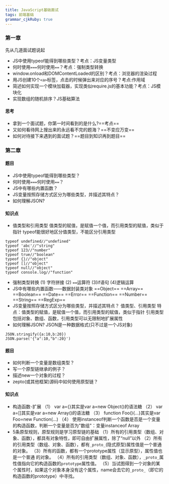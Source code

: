 ```yaml
---
title: JavaScript基础面试
tags: 前端基础
grammar_cjkRuby: true
---
```

### 第一章
先从几道面试题说起
* JS中使用typeof能得到哪些类型？考点：JS变量类型
* 何时使用`===`何时使用`==`？考点：强制类型转换
* window.onload和DOMContentLoaded的区别？考点：浏览器的渲染过程
* 用JS创建10个`<a>`标签，点击的时候弹出来对应的序号？考点:作用域
* 简述如何实现一个模块加载器，实现类似require.js的基本功能？考点：JS模块化
* 实现数组的随机排序？JS基础算法
#### 思考
* 拿到一个面试题，你第一时间<font class="he_warn">看到的是什么</font>?==考点==
* 又如何看待网上搜出来的<font class="he_warn">永远看不完</font>的题海？==不变应万变==
* 如何对待接下来遇到的面试题？==题目到知识再到题目==
### 第二章
#### 题目
* JS中使用typeof能得到哪些类型？
* 何时使用`===`何时使用`==`？
* JS中有哪些内置函数？
* JS变量按照存储方式区分为哪些类型，并描述其特点？
* 如何理解JSON?
#### 知识点
* 值类型和引用类型
值类型的赋值，是赋值一个值，而引用类型的赋值，类似于指针
typeof能很好地区分值类型，不能区分引用类型
```
typeof undefined//"undefined"
typeof 'abc'//"string"
typeof 123//"number"
typeof true//"boolean"
typeof {}//"object"
typeof []//"object"
typeof null//"object"
typeof console.log//"function"
```
* 强制类型转换
(1) 字符拼接
(2) `==`运算符
(3)if语句
(4)逻辑运算
* JS中有哪些内置函数——数据封装类对象
==Object==
==Array==
==Boolean==
==Date==
==Error==
==Function==
==Number==
==String==
==RegExp==
* JS变量按照存储方式区分为哪些类型，并描述其特点？
值类型、引用类型
特点：值类型的赋值，是赋值一个值，而引用类型的赋值，类似于指针
引用类型包括对象、数组、函数，引用类型可以无限制地扩展属性
* 如何理解JSON?
JSON是一种数据格式(只不过是一个JS对象)
```
JSON.stringify({a:10,b:20})
JSON.parse('{"a":10,"b":20}')
```
#### 题目
* 如何判断一个变量是数组类型？
* 写一个原型链继承的例子？
* 描述new一个对象的过程？
* zepto(或其他框架)源码中如何使用原型链？
#### 知识点
* 构造函数-扩展
（1） var a={}其实是var a=new Object()的语法糖
（2） var a=[]其实是var a=new Array()的语法糖
（3） function Foo(){...}其实是var Foo=new Function(...)
（4） 使用instanceof判断一个函数是否是一个变量的构造函数，判断一个变量是否为"数组"：变量instanceof Array
* 5条原型规则，原型规则是学习原型链的基础
（1）所有的引用类型（数组、对象、函数），都具有对象特性，即可自由扩展属性，除了“null”以外
（2）所有的引用类型（数组、对象、函数），都有`_proto_`(隐式原型)属性值是一个普通的对象。
（3）所有的函数，都有一个prototype属性（显示原型），属性值也是一个普通 的对象。
（4）所有的引用类型（数组、对象、函数），`_proto_`属性值指向它的构造函数的`prototype`属性值。
（5）当试图得到一个对象的某个属性时，如果这个对象本身没有这个属性，name会去它的`_proto_`（即它的构造函数的prototype）中寻找。












